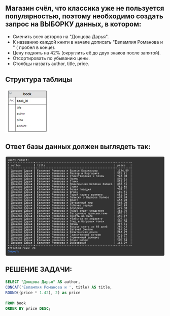 ## Магазин счёл, что классика уже не пользуется популярностью, поэтому необходимо создать запрос на ВЫБОРКУ данных, в котором:

* Сменить всех авторов на "Донцова Дарья".
* К названию каждой книги в начале дописать "Евлампия Романова и " ( пробел в конце).
* Цену поднять на 42% (округлить её до двух знаков после запятой). 
* Отсортировать по убыванию цены.
* Столбцы назвать author, title, price.

## Структура таблицы

<img align="center" alt="sumit" src="https://github.com/kolesnikovvitaliy/SQL_trainer_advanced/blob/main/1_Основы_SQL_расширенные_возможности/1_1_Простая_выборка_Склад/1_1_10_Изменить_название_книг/img/cx_5_1.jpg">

## Ответ базы данных должен выглядеть так:

<img align="center" alt="sumit" src="https://github.com/kolesnikovvitaliy/SQL_trainer_advanced/blob/main/1_Основы_SQL_расширенные_возможности/1_1_Простая_выборка_Склад/1_1_10_Изменить_название_книг/img/res.png">

## РЕШЕНИЕ ЗАДАЧИ:

```SQL
SELECT "Донцова Дарья" AS author,
CONCAT('Евлампия Романова и ', title) AS title, 
ROUND((price * 1.42), 2) as price

FROM book
ORDER BY price DESC;
 ```